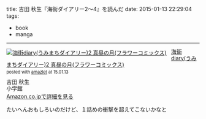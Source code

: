 title: 吉田 秋生『海街ダイアリー2〜4』を読んだ
date: 2015-01-13 22:29:04
tags: 
- book
- manga
---

<div class="amazlet-box" style="margin-bottom:0px;"><div class="amazlet-image" style="float:left;margin:0px 12px 1px 0px;"><a href="http://www.amazon.co.jp/exec/obidos/ASIN/4091670377/dotimpact-22/ref=nosim/" name="amazletlink" target="_blank"><img src="http://ecx.images-amazon.com/images/I/51QKqnO3uyL._SL160_.jpg" alt="海街diary(うみまちダイアリー)2 真昼の月(フラワーコミックス)" style="border: none;" /></a></div><div class="amazlet-info" style="line-height:120%; margin-bottom: 10px"><div class="amazlet-name" style="margin-bottom:10px;line-height:120%"><a href="http://www.amazon.co.jp/exec/obidos/ASIN/4091670377/dotimpact-22/ref=nosim/" name="amazletlink" target="_blank">海街diary(うみまちダイアリー)2 真昼の月(フラワーコミックス)</a><div class="amazlet-powered-date" style="font-size:80%;margin-top:5px;line-height:120%">posted with <a href="http://www.amazlet.com/" title="amazlet" target="_blank">amazlet</a> at 15.01.13</div></div><div class="amazlet-detail">吉田 秋生 <br />小学館 <br /></div><div class="amazlet-sub-info" style="float: left;"><div class="amazlet-link" style="margin-top: 5px"><a href="http://www.amazon.co.jp/exec/obidos/ASIN/4091670377/dotimpact-22/ref=nosim/" name="amazletlink" target="_blank">Amazon.co.jpで詳細を見る</a></div></div></div><div class="amazlet-footer" style="clear: left"></div></div>

たいへんおもしろいのだけど、１話めの衝撃を超えてこないかなと